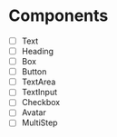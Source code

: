 # Components

 - [ ] Text
 - [ ] Heading
 - [ ] Box
 - [ ] Button
 - [ ] TextArea
 - [ ] TextInput
 - [ ] Checkbox
 - [ ] Avatar
 - [ ] MultiStep